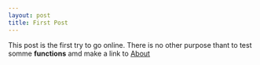 ```yaml
---
layout: post
title: First Post
---
```


This post is the first try to go online. There is no other purpose thant to test somme **functions** amd make a link to [About](/about.md)


